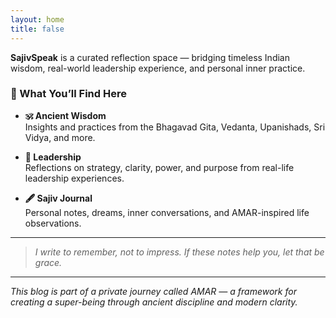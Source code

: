 ```yaml
---
layout: home
title: false
---
```




**SajivSpeak** is a curated reflection space — bridging timeless Indian wisdom, real-world leadership experience, and personal inner practice.

### 🔹 What You’ll Find Here

- **🕉️ Ancient Wisdom**  
  Insights and practices from the Bhagavad Gita, Vedanta, Upanishads, Sri Vidya, and more.

- **📘 Leadership**  
  Reflections on strategy, clarity, power, and purpose from real-life leadership experiences.

- **🖋️ Sajiv Journal**  
  Personal notes, dreams, inner conversations, and AMAR-inspired life observations.

---

> *I write to remember, not to impress. If these notes help you, let that be grace.*

---

*This blog is part of a private journey called AMAR — a framework for creating a super-being through ancient discipline and modern clarity.*
